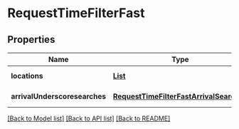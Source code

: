 # RequestTimeFilterFast
## Properties

Name | Type | Description | Notes
------------ | ------------- | ------------- | -------------
**locations** | [**List**](RequestLocation.md) |  | [default to null]
**arrivalUnderscoresearches** | [**RequestTimeFilterFastArrivalSearches**](RequestTimeFilterFastArrivalSearches.md) |  | [default to null]

[[Back to Model list]](../README.md#documentation-for-models) [[Back to API list]](../README.md#documentation-for-api-endpoints) [[Back to README]](../README.md)

